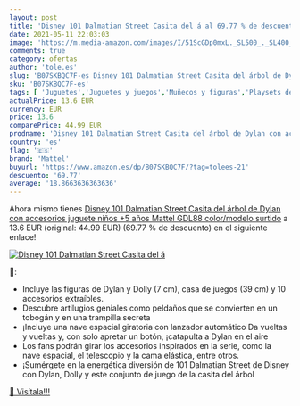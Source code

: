 ```yaml
---
layout: post
title: 'Disney 101 Dalmatian Street Casita del á al 69.77 % de descuento'
date: 2021-05-11 22:03:03
image: 'https://m.media-amazon.com/images/I/51ScGDp0mxL._SL500_._SL400_.jpg'
comments: true
category: ofertas
author: 'tole.es'
slug: 'B07SKBQC7F-es Disney 101 Dalmatian Street Casita del árbol de Dylan con...'
sku: 'B07SKBQC7F-es'
tags: [ 'Juguetes','Juguetes y juegos','Muñecos y figuras','Playsets de figuras de juguete para niños','mattel', ]
actualPrice: 13.6 EUR
currency: EUR
price: 13.6
comparePrice: 44.99 EUR
prodname: 'Disney 101 Dalmatian Street Casita del árbol de Dylan con accesorios  juguete niños +5 años  Mattel GDL88    color/modelo surtido'
country: 'es'
flag: '🇪🇸'
brand: 'Mattel'
buyurl: 'https://www.amazon.es/dp/B07SKBQC7F/?tag=tolees-21'
descuento: '69.77'
average: '18.8663636363636'
---
```


Ahora mismo tienes [Disney 101 Dalmatian Street Casita del árbol de Dylan con accesorios  juguete niños +5 años  Mattel GDL88    color/modelo surtido](https://www.amazon.es/dp/B07SKBQC7F/?tag=tolees-21) a 13.6 EUR (original: 44.99 EUR) (69.77 %  de descuento) en el siguiente enlace!

[![Disney 101 Dalmatian Street Casita del á](https://m.media-amazon.com/images/I/51ScGDp0mxL._SL500_._SL400_.jpg)](https://www.amazon.es/dp/B07SKBQC7F/?tag=tolees-21)

🔎:

- Incluye las figuras de Dylan y Dolly (7 cm), casa de juegos (39 cm) y 10 accesorios extraíbles. ​
- Descubre artilugios geniales como peldaños que se convierten en un tobogán y en una trampilla secreta
- ¡Incluye una nave espacial giratoria con lanzador automático Da vueltas y vueltas y, con solo apretar un botón, ¡catapulta a Dylan en el aire ​
- Los fans podrán girar los accesorios inspirados en la serie, como la nave espacial, el telescopio y la cama elástica, entre otros. ​
- ¡Sumérgete en la energética diversión de 101 Dalmatian Street de Disney con Dylan, Dolly y este conjunto de juego de la casita del árbol

[🛒 Visítala!!!](https://www.amazon.es/dp/B07SKBQC7F/?tag=tolees-21)
